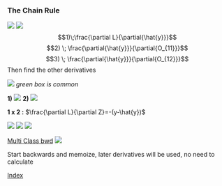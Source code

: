 ### The Chain Rule
![](Pasted%20image%2020230923161721.png)
![](Pasted%20image%2020230923161937.png)
$$1)\;\frac{\partial L}{\partial{\hat{y}}}$$
$$2) \; \frac{\partial{\hat{y}}}{\partial{O_{11}}}$$
$$3) \; \frac{\partial{\hat{y}}}{\partial{O_{12}}}$$
Then find the other derivatives

![](Pasted%20image%2020230923165658.png)
*green box is common*

**1)** ![](Pasted%20image%2020230923165808.png)
**2)** ![](Pasted%20image%2020230923165911.png)

**1 x 2 :**
$\frac{\partial L}{\partial Z}=-(y-\hat{y})$

![](Pasted%20image%2020230923170610.png)
![](Pasted%20image%2020230923170631.png)
![](Pasted%20image%2020230923170716.png)

[Multi Class bwd](bwd_multi.excalidraw)
![](Pasted%20image%2020230923215252.png)

Start backwards and memoize, later derivatives will be used, no need to calculate

[Index](Index.md)

